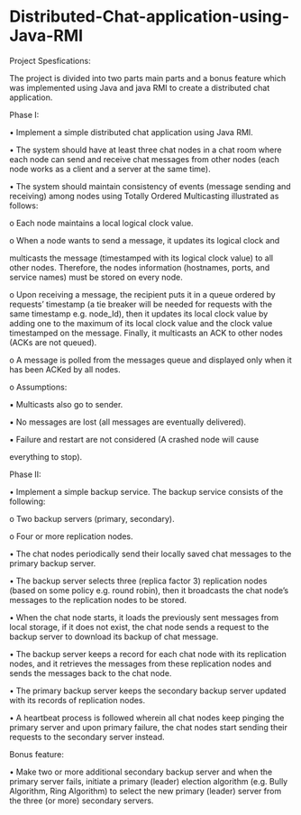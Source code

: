 # Distributed-Chat-application-using-Java-RMI

Project Spesfications:

The project is divided into two parts main parts and a bonus feature which was implemented using Java and java RMI to create a distributed chat application.

Phase I:

• Implement a simple distributed chat application using Java RMI.

• The system should have at least three chat nodes in a chat room where each node
can send and receive chat messages from other nodes (each node works as a client
and a server at the same time).

• The system should maintain consistency of events (message sending and receiving)
among nodes using Totally Ordered Multicasting illustrated as follows:

o Each node maintains a local logical clock value.

o When a node wants to send a message, it updates its logical clock and

multicasts the message (timestamped with its logical clock value) to all other
nodes. Therefore, the nodes information (hostnames, ports, and service
names) must be stored on every node.

o Upon receiving a message, the recipient puts it in a queue ordered by
requests’ timestamp (a tie breaker will be needed for requests with the same
timestamp e.g. node_Id), then it updates its local clock value by adding one
to the maximum of its local clock value and the clock value timestamped on
the message. Finally, it multicasts an ACK to other nodes (ACKs are not
queued).

o A message is polled from the messages queue and displayed only when it has
been ACKed by all nodes.

o Assumptions:

▪ Multicasts also go to sender.

▪ No messages are lost (all messages are eventually delivered).

▪ Failure and restart are not considered (A crashed node will cause

everything to stop).

Phase II:

• Implement a simple backup service. The backup service consists of the following:

o Two backup servers (primary, secondary).

o Four or more replication nodes.

• The chat nodes periodically send their locally saved chat messages to the primary
backup server.

• The backup server selects three (replica factor 3) replication nodes (based on some
policy e.g. round robin), then it broadcasts the chat node’s messages to the
replication nodes to be stored.

• When the chat node starts, it loads the previously sent messages from local storage,
if it does not exist, the chat node sends a request to the backup server to download
its backup of chat message.

• The backup server keeps a record for each chat node with its replication nodes, and
it retrieves the messages from these replication nodes and sends the messages back
to the chat node.

• The primary backup server keeps the secondary backup server updated with its
records of replication nodes.

• A heartbeat process is followed wherein all chat nodes keep pinging the primary
server and upon primary failure, the chat nodes start sending their requests to the
secondary server instead.

Bonus feature:

• Make two or more additional secondary backup server and when the
primary server fails, initiate a primary (leader) election algorithm (e.g. Bully
Algorithm, Ring Algorithm) to select the new primary (leader) server from the three
(or more) secondary servers.
